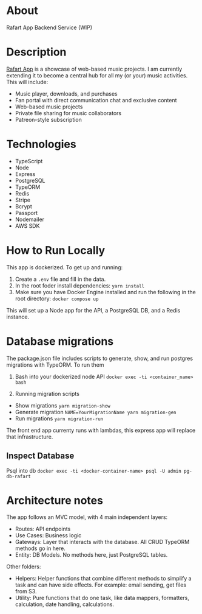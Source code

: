 # About

Rafart App Backend Service (WIP)

# Description

[Rafart App](https://app.rafartmusic.com) is a showcase of web-based music projects. I am currently extending it to become a central hub for all my (or your) music activities. This will include:

- Music player, downloads, and purchases
- Fan portal with direct communication chat and exclusive content
- Web-based music projects
- Private file sharing for music collaborators
- Patreon-style subscription

# Technologies

- TypeScript
- Node
- Express
- PostgreSQL
- TypeORM
- Redis
- Stripe
- Bcrypt
- Passport
- Nodemailer
- AWS SDK

# How to Run Locally

This app is dockerized. To get up and running:

1. Create a `.env` file and fill in the data.
2. In the root foder install dependencies: `yarn install`
3. Make sure you have Docker Engine installed and run the following in the root directory:
   `docker compose up`

This will set up a Node app for the API, a PostgreSQL DB, and a Redis instance.

# Database migrations

The package.json file includes scripts to generate, show, and run postgres migrations with TypeORM. To run them

1. Bash into your dockerized node API
   `docker exec -ti <container_name> bash`

2. Running migration scripts

- Show migrations `yarn migration-show`
- Generate migration `NAME=YourMigrationName yarn migration-gen`
- Run migrations `yarn migration-run`

The front end app currenty runs with lambdas, this express app will replace that infrastructure.

## Inspect Database

Psql into db
`docker exec -ti <docker-container-name> psql -U admin pg-db-rafart`

# Architecture notes

The app follows an MVC model, with 4 main independent layers:

- Routes: API endpoints
- Use Cases: Business logic
- Gateways: Layer that interacts with the database. All CRUD TypeORM methods go in here.
- Entity: DB Models. No methods here, just PostgreSQL tables.

Other folders:

- Helpers: Helper functions that combine different methods to simplify a task and can have side effects. For example: email sending, get files from S3.
- Utility: Pure functions that do one task, like data mappers, formatters, calculation, date handling, calculations.
